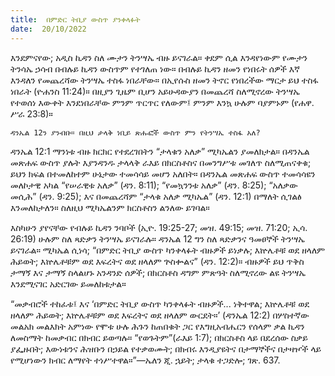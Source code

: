 ```yaml
---
title:  በምድር ትቢያ ውስጥ ያንቀላፉት
date:  20/10/2022
---
```


እንደምናየው; አዲስ ኪዳን ስለ ሙታን ትንሣኤ ብዙ ይናገራል። ቀደም ሲል እንዳየነውም የሙታን ትንሳኤ ኃሳብ በብሉይ ኪዳን ውስጥም የተገለጠ ነው። በብሉይ ኪዳን ዘመን የነበሩት ሰዎች እኛ እንዳለን የመጨረሻው ትንሣኤ ተስፋ ነበራቸው። በኢየሱስ ዘመን ትኖር የነበረችው ማርታ ይህ ተስፋ ነበራት (ዮሐንስ 11:24)። በዚያን ጊዜም ቢሆን አይሁዳውያን በመጨረሻ ስለሚኖረው ትንሣኤ የተወሰነ እውቀት እንደነበራቸው ምንም ጥርጥር የለውም፤ ምንም እንኳ ሁሉም ባያምኑም (የሐዋ. ሥራ 23:8)።

`ዳንኤል 12ን ያንብቡ። በዚህ ታላቅ ነቢይ ጽሑፎች ውስጥ ምን የትንሣኤ ተስፋ አለ?`

ዳንኤል 12:1 ማንነቱ ብዙ ክርክር የተደረገበትን “ታላቁን አለቃ” ሚካኤልን ያመለክታል። በዳንኤል መጽሐፍ ውስጥ ያሉት እያንዳንዱ ታላላቅ ራእይ በክርስቶስና በመንግሥቱ መገለጥ ስለሚጠናቀቁ; ይህን ክፍል በተመለከተም ሁኔታው ተመሳሳይ መሆን አለበት። በዳንኤል መጽሐፍ ውስጥ ተመሳሳዩን መለኮታዊ አካል “የሠራዊቱ አለቃ” (ዳን. 8:11); “የመኳንንቱ አለቃ” (ዳን. 8:25); “አለቃው መሲሕ” (ዳን. 9:25); እና በመጨረሻም “ታላቁ አለቃ ሚካኤል” (ዳን. 12:1) በማለት ሲገልፅ እንመለከታለን። ስለዚህ ሚካኤልንም ክርስቶስን ልንለው ይገባል።

እስካሁን ያየናቸው የብሉይ ኪዳን ንባቦች (ኢዮ. 19:25-27; መዝ. 49:15; መዝ. 71:20; ኢሳ. 26:19) ሁሉም ስለ ጻድቃን ትንሣኤ ይናገራሉ። ዳንኤል 12 ግን ስለ ጻድቃንና ዓመፀኞች ትንሣኤ ይናገራል። ሚካኤል ሲነሳ; “በምድር ትቢያ ውስጥ ካንቀላፉት ብዙዎች ይነቃሉ; እኵሌቶቹ ወደ ዘላለም ሕይወት; እኵሌቶቹም ወደ እፍረትና ወደ ዘላለም ጕስቍልና” (ዳን. 12:2)።  ብዙዎች ይህ ጥቅስ ታማኝ እና ታማኝ ስላልሆኑ አንዳንድ ሰዎች; በክርስቶስ ዳግም ምጽዓት ስለሚኖረው ልዩ ትንሣኤ እንደሚናገር አድርገው ይመለከቱታል።

“መቃብሮች ተከፈቱ፤ እና ‘በምድር ትቢያ ውስጥ ካንቀላፉት ብዙዎች... ነቅተዋል; እኵሌቶቹ ወደ ዘላለም ሕይወት; እኵሌቶቹም ወደ እፍረትና ወደ ዘላለም ውርደት።’ (ዳንኤል 12:2) በሦስተኛው መልአክ መልእክት አምነው የሞቱ ሁሉ ሕጉን ከጠበቁት ጋር የእግዚአብሔርን የሰላም ቃል ኪዳን ለመስማት ከመቃብር በክብር ይወጣሉ። “የወጉትም”(ራእይ 1:7); በክርስቶስ ላይ በደረሰው ስቃይ ያፌዙበት; እውነቱንና ሕዝቡን በኃይል የተቃወሙት; በክብሩ እንዲያዩትና በታማኞችና በታዛዦች ላይ የሚሆነውን ክብር ለማየት ተነሥተዋል።”—ኤለን ጂ. ኋይት; ታላቁ ተጋድሎ; ገጽ. 637.